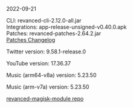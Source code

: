 2022-09-21
  
CLI: revanced-cli-2.12.0-all.jar  
Integrations: app-release-unsigned-v0.40.0.apk  
Patches: revanced-patches-2.64.2.jar  
[Patches Changelog](https://github.com/revanced/revanced-patches/releases/tag/v2.64.2)  

Twitter version: 9.58.1-release.0  

YouTube version: 17.36.37  

Music (arm64-v8a) version: 5.23.50  

Music (arm-v7a) version: 5.23.50  

[revanced-magisk-module repo](https://github.com/j-hc/revanced-magisk-module)

